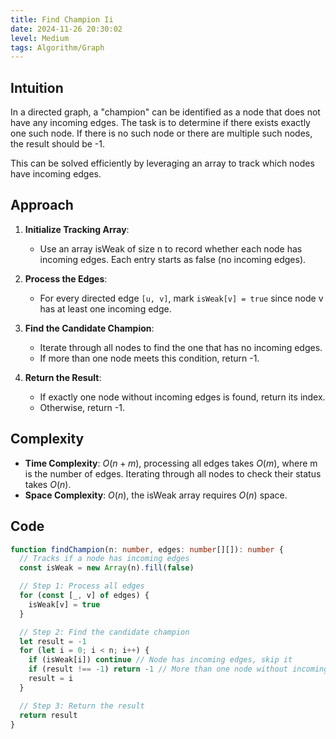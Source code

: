 ```yaml
---
title: Find Champion Ii
date: 2024-11-26 20:30:02
level: Medium
tags: Algorithm/Graph
---
```


## Intuition

In a directed graph, a "champion" can be identified as a node that does not have any incoming edges. The task is to determine if there exists exactly one such node. If there is no such node or there are multiple such nodes, the result should be -1.

This can be solved efficiently by leveraging an array to track which nodes have incoming edges.

## Approach

1. **Initialize Tracking Array**:
	- Use an array isWeak of size n to record whether each node has incoming edges. Each entry starts as false (no incoming edges).

2. **Process the Edges**:
	- For every directed edge `[u, v]`, mark `isWeak[v] = true` since node v has at least one incoming edge.

3. **Find the Candidate Champion**:
	- Iterate through all nodes to find the one that has no incoming edges.
	- If more than one node meets this condition, return -1.

4. **Return the Result**:
	- If exactly one node without incoming edges is found, return its index.
	- Otherwise, return -1.

## Complexity

- **Time Complexity**: $O(n + m)$, processing all edges takes $O(m)$, where m is the number of edges. Iterating through all nodes to check their status takes $O(n)$.
- **Space Complexity**: $O(n)$, the isWeak array requires $O(n)$ space.

## Code

```ts
function findChampion(n: number, edges: number[][]): number {
  // Tracks if a node has incoming edges
  const isWeak = new Array(n).fill(false) 

  // Step 1: Process all edges
  for (const [_, v] of edges) {
    isWeak[v] = true
  }

  // Step 2: Find the candidate champion
  let result = -1
  for (let i = 0; i < n; i++) {
    if (isWeak[i]) continue // Node has incoming edges, skip it
    if (result !== -1) return -1 // More than one node without incoming edges
    result = i
  }

  // Step 3: Return the result
  return result
}
```
